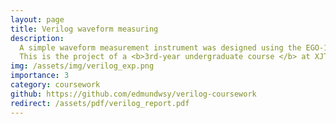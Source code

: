 ```yaml
---
layout: page
title: Verilog waveform measuring
description:
  A simple waveform measurement instrument was designed using the EGO-1 Pocket Lab card and pragrammed by Verilog HDL. This instrument can sample and convert the waveform via AD7476 module, then calculate the peak-to-peak value and frequency of the waveform, and then display the measurement data on the digital tube or send the data to the host via UART serial port in ASCII code. <br>
  This is the project of a <b>3rd-year undergraduate course </b> at XJTU.
img: /assets/img/verilog_exp.png
importance: 3
category: coursework
github: https://github.com/edmundwsy/verilog-coursework
redirect: /assets/pdf/verilog_report.pdf
---
```

